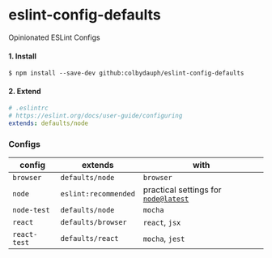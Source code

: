 # eslint-config-defaults
Opinionated ESLint Configs

#### 1. Install
```shell
$ npm install --save-dev github:colbydauph/eslint-config-defaults
```

#### 2. Extend
```yaml
# .eslintrc
# https://eslint.org/docs/user-guide/configuring
extends: defaults/node
```

### Configs

| config | extends | with |
|---|---|---|
| `browser` | `defaults/node` | `browser` |
| `node` | `eslint:recommended` |  practical settings for [`node@latest`](https://hub.docker.com/_/node) |
| `node-test` | `defaults/node` | `mocha` | 
| `react` | `defaults/browser` | `react`, `jsx` |
| `react-test` | `defaults/react` | `mocha`, `jest` |